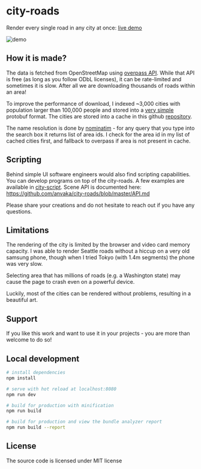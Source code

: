 # city-roads

Render every single road in any city at once: [live demo](https://anvaka.github.io/city-roads/)

![demo](https://i.imgur.com/6bFhX3e.png)

## How it is made?

The data is fetched from OpenStreetMap using [overpass API](http://overpass-turbo.eu/). While that API
is free (as long as you follow ODbL licenses), it can be rate-limited and sometimes it is slow. After all
we are downloading thousands of roads within an area!

To improve the performance of download, I indexed ~3,000 cities with population larger than 100,000 people and
stored into a [very simple](https://github.com/anvaka/index-large-cities/blob/master/proto/place.proto) protobuf format. The cities are stored into a cache in this github [repository](https://github.com/anvaka/index-large-cities).

The name resolution is done by [nominatim](https://nominatim.openstreetmap.org/) - for any query that you type
into the search box it returns list of area ids. I check for the area id in my list of cached cities first,
and fallback to overpass if area is not present in cache.

## Scripting

Behind simple UI software engineers would also find scripting capabilities. You can develop programs on top
of the city-roads. A few examples are available in [city-script](https://github.com/anvaka/city-script). Scene
API is documented here: https://github.com/anvaka/city-roads/blob/master/API.md

Please share your creations and do not hesitate to reach out if you have any questions.

## Limitations

The rendering of the city is limited by the browser and video card memory capacity. I was able to render Seattle
roads without a hiccup on a very old samsung phone, though when I tried Tokyo (with 1.4m segments) the phone
was very slow.

Selecting area that has millions of roads (e.g. a Washington state) may cause the page to crash even on a
powerful device.

Luckily, most of the cities can be rendered without problems, resulting in a beautiful art.

## Support

If you like this work and want to use it in your projects - you are more than welcome to do so!


## Local development

``` bash
# install dependencies
npm install

# serve with hot reload at localhost:8080
npm run dev

# build for production with minification
npm run build

# build for production and view the bundle analyzer report
npm run build --report
```

## License

The source code is licensed under MIT license
